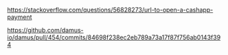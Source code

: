 https://stackoverflow.com/questions/56828273/url-to-open-a-cashapp-payment

https://github.com/damus-io/damus/pull/454/commits/84698f238ec2eb789a73a17f87f756ab0143f394


